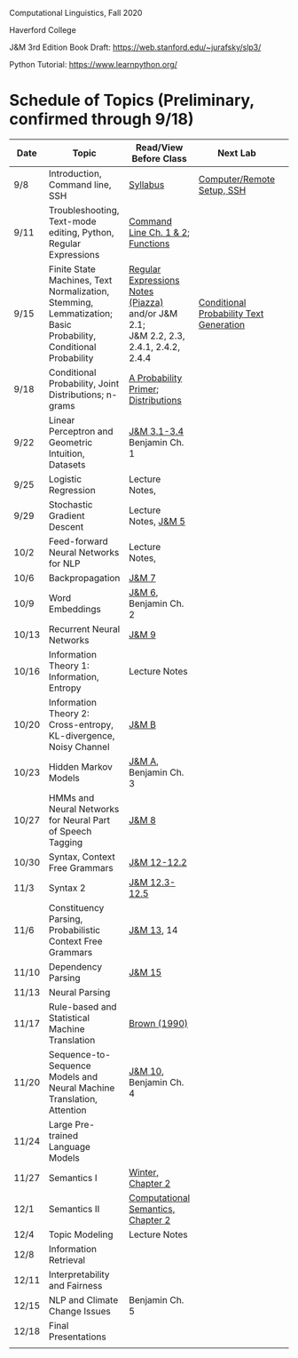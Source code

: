 Computational Linguistics, Fall 2020

Haverford College

J&M 3rd Edition Book Draft: https://web.stanford.edu/~jurafsky/slp3/

Python Tutorial: https://www.learnpython.org/

# Schedule of Topics (Preliminary, confirmed through 9/18)

| Date  | Topic                                                        | Read/View Before Class                                       | Next Lab                                                |      | Due                                                          |
| ----- | ------------------------------------------------------------ | ------------------------------------------------------------ | ------------------------------------------------------- | ---- | ------------------------------------------------------------ |
| 9/8   | Introduction, Command line, SSH                              | [Syllabus](syllabus.md)                                      | [Computer/Remote  Setup, SSH](labs/lab0.md)             |      |                                                              |
| 9/11  | Troubleshooting, Text-mode editing, Python, Regular Expressions | [Command Line Ch. 1 & 2](https://www.learnenough.com/command-line-tutorial/basics);  [Functions](https://www.youtube.com/watch?v=MjeXZ7Ea89g) |                                                         |      | HW0: Command Line Discussion Board                           |
| 9/15  | Finite State Machines, Text Normalization, Stemming, Lemmatization; Basic Probability, Conditional Probability | [Regular Expressions Notes (Piazza)](https://piazza.com/class_profile/get_resource/kcxiq6ijb2q5t/kex7ykctfdx57c) and/or J&M 2.1;<br /> J&M 2.2, 2.3, 2.4.1, 2.4.2, 2.4.4<br /> | [Conditional Probability Text Generation](labs/lab1.md) |      |                                                              |
| 9/18  | Conditional Probability, Joint Distributions; n-grams        | [A Probability Primer](https://www.sjsu.edu/faculty/gerstman/StatPrimer/probability.pdf); [Distributions](https://www.youtube.com/watch?v=qc5QewourIU&feature=youtu.be) |                                                         |      | [HW1: Regular Expressions](https://piazza.com/class_profile/get_resource/kcxiq6ijb2q5t/kex6v46sovm6cg) |
| 9/22  | Linear Perceptron and Geometric Intuition, Datasets          | [J&M 3.1-3.4](https://web.stanford.edu/~jurafsky/slp3/3.pdf) Benjamin Ch. 1 |                                                         |      | [Lab 1](labs/lab1.md) (before class)                         |
| 9/25  | Logistic Regression                                          | Lecture Notes,                                               |                                                         |      | n-gram language model                                        |
| 9/29  | Stochastic Gradient Descent                                  | Lecture Notes, [J&M 5](https://web.stanford.edu/~jurafsky/slp3/3.pdf) |                                                         |      |                                                              |
| 10/2  | Feed-forward Neural Networks for NLP                         | Lecture Notes,                                               |                                                         |      | Linear Text Model Experimentation                            |
| 10/6  | Backpropagation                                              | [J&M 7](https://web.stanford.edu/~jurafsky/slp3/7.pdf)       |                                                         |      |                                                              |
| 10/9  | Word Embeddings                                              | [J&M 6](https://web.stanford.edu/~jurafsky/slp3/6.pdf), Benjamin Ch. 2 |                                                         |      |                                                              |
| 10/13 | Recurrent Neural Networks                                    | [J&M 9](https://web.stanford.edu/~jurafsky/slp3/9.pdf)       |                                                         |      |                                                              |
| 10/16 | Information Theory 1: Information, Entropy                   | Lecture Notes                                                |                                                         |      | Neural Network Experimentation                               |
| 10/20 | Information Theory 2: Cross-entropy, KL-divergence, Noisy Channel | [J&M B](https://web.stanford.edu/~jurafsky/slp3/B.pdf)       |                                                         |      |                                                              |
| 10/23 | Hidden Markov Models                                         | [J&M A](https://web.stanford.edu/~jurafsky/slp3/A.pdf), Benjamin Ch. 3 |                                                         |      | B: Information Density                                       |
| 10/27 | HMMs and Neural Networks for Neural Part of Speech Tagging   | [J&M 8](https://web.stanford.edu/~jurafsky/slp3/8.pdf)       |                                                         |      | Final Project Initial Proposal Due                           |
| 10/30 | Syntax, Context Free Grammars                                | [J&M 12-12.2](https://web.stanford.edu/~jurafsky/slp3/12.pdf) |                                                         |      |                                                              |
| 11/3  | Syntax 2                                                     | [J&M 12.3-12.5](https://web.stanford.edu/~jurafsky/slp3/12.pdf) |                                                         |      | B: POS Tagging                                               |
| 11/6  | Constituency Parsing, Probabilistic Context Free Grammars    | [J&M 13](https://web.stanford.edu/~jurafsky/slp3/13.pdf), 14 |                                                         |      |                                                              |
| 11/10 | Dependency Parsing                                           | [J&M 15](https://web.stanford.edu/~jurafsky/slp3/15.pdf)     |                                                         |      |                                                              |
| 11/13 | Neural Parsing                                               |                                                              |                                                         |      | B: Parsing                                                   |
| 11/17 | Rule-based and Statistical Machine Translation               | [Brown (1990)](https://www.aclweb.org/anthology/J90-2002.pdf) |                                                         |      |                                                              |
| 11/20 | Sequence-to-Sequence Models and Neural Machine Translation, Attention | [J&M 10](https://web.stanford.edu/~jurafsky/slp3/10.pdf), Benjamin Ch. 4 |                                                         |      |                                                              |
| 11/24 | Large Pre-trained Language Models                            |                                                              |                                                         |      | C: Translation                                               |
| 11/27 | Semantics I                                                  | [Winter, Chapter 2](https://www.phil.uu.nl/%7Eyoad/efs/EFS-ch123-online.pdf) |                                                         |      |                                                              |
| 12/1  | Semantics II                                                 | [Computational Semantics, Chapter 2](http://www.coli.uni-saarland.de/projects/milca/courses/comsem/pspdf/main.pdf) |                                                         |      |                                                              |
| 12/4  | Topic Modeling                                               | Lecture Notes                                                |                                                         |      | C: BERT                                                      |
| 12/8  | Information Retrieval                                        |                                                              |                                                         |      | C: Semantics                                                 |
| 12/11 | Interpretability and Fairness                                |                                                              |                                                         |      |                                                              |
| 12/15 | NLP and Climate Change Issues                                | Benjamin Ch. 5                                               |                                                         |      | C: Search                                                    |
| 12/18 | Final Presentations                                          |                                                              |                                                         |      |                                                              |
|       |                                                              |                                                              |                                                         |      |                                                              |

